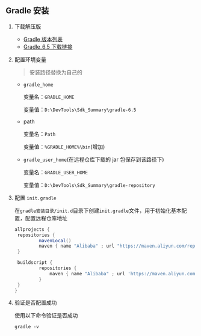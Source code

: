 ## Gradle 安装

1. 下载解压版
   - [Gradle 版本列表](https://services.gradle.org/distributions/)
   - [Gradle_6.5 下载链接](https://downloads.gradle-dn.com/distributions/gradle-6.5-bin.zip)

2. 配置环境变量

    > 安装路径替换为自己的

   - `gradle_home`
     
     变量名：`GRADLE_HOME`
     
     变量值：`D:\DevTools\Sdk_Summary\gradle-6.5`
   - path
     
     变量名：`Path`
     
     变量值：`%GRADLE_HOME%\bin`(增加)
   - `gradle_user_home`(在远程仓库下载的 jar 包保存到该路径下)
     
     变量名：`GRADLE_USER_HOME`
     
     变量值：`D:\DevTools\Sdk_Summary\gradle-repository`

3. 配置 `init.gradle`

   在`gradle安装目录/init.d`目录下创建`init.gradle`文件，用于初始化基本配置，配置远程仓库地址

   ```groovy
   allprojects {
   	repositories {
           	mavenLocal()
           	maven { name "Alibaba" ; url "https://maven.aliyun.com/repository/public" }
   	}
   
   	buildscript { 
           	repositories { 
           		maven { name "Alibaba" ; url 'https://maven.aliyun.com/repository/public' }
           	}
   	}
   }
   ```

4. 验证是否配置成功
   
   使用以下命令验证是否成功

   ```shell
   gradle -v
   ```

   


